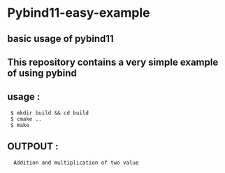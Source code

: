 # Pybind11-easy-example
## basic usage of pybind11

## This repository contains a very simple example of using pybind

## usage :
     $ mkdir build && cd build
     $ cmake ..
     $ make
## OUTPOUT : 
      Addition and multiplication of two value
